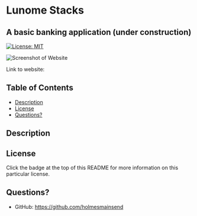 # Lunome Stacks
## A basic banking application (under construction)

[![License: MIT](https://img.shields.io/badge/License-MIT-yellow.svg)](https://opensource.org/licenses/MIT)

![Screenshot of Website]()

Link to website: 

  ## Table of Contents
  * [Description](#description)
  * [License](#license)
  * [Questions?](#questions?)


## Description



## License
  Click the badge at the top of this README for more information on this particular license.


## Questions?
  * GitHub: https://github.com/holmesmainsend
